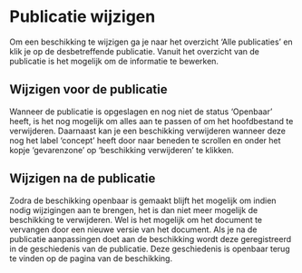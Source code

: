 # Publicatie wijzigen

Om een beschikking te wijzigen ga je naar het overzicht ‘Alle publicaties’ en klik je op de desbetreffende publicatie.
Vanuit het overzicht van de publicatie is het mogelijk om de informatie te bewerken.

## Wijzigen voor de publicatie

Wanneer de publicatie is opgeslagen en nog niet de status ‘Openbaar’ heeft, is het nog mogelijk om alles aan te passen of om
het hoofdbestand te verwijderen. Daarnaast kan je een beschikking verwijderen wanneer deze nog het label ‘concept’ heeft door
naar beneden te scrollen en onder het kopje ‘gevarenzone’ op ‘beschikking verwijderen’ te klikken.

## Wijzigen na de publicatie

Zodra de beschikking openbaar is gemaakt blijft het mogelijk om indien nodig wijzigingen aan te brengen, het is dan niet meer
mogelijk de beschikking te verwijderen. Wel is het mogelijk om het document te vervangen door een nieuwe versie van het
document. Als je na de publicatie aanpassingen doet aan de beschikking wordt deze geregistreerd in de geschiedenis van de publicatie.
Deze geschiedenis is openbaar terug te vinden op de pagina van de beschikking.
